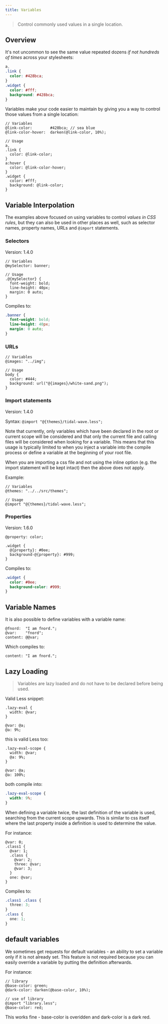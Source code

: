 ```yaml
---
title: Variables
---
```


> Control commonly used values in a single location.

## Overview

It's not uncommon to see the same value repeated dozens _if not hundreds of times_ across your stylesheets:

```css
a,
.link {
  color: #428bca;
}
.widget {
  color: #fff;
  background: #428bca;
}
```

Variables make your code easier to maintain by giving you a way to control those values from a single location:

```less
// Variables
@link-color:        #428bca; // sea blue
@link-color-hover:  darken(@link-color, 10%);

// Usage
a,
.link {
  color: @link-color;
}
a:hover {
  color: @link-color-hover;
}
.widget {
  color: #fff;
  background: @link-color;
}
```

## Variable Interpolation

The examples above focused on using variables to control _values in CSS rules_, but they can also be used in other places as well, such as selector names, property names, URLs and `@import` statements.


### Selectors

Version: 1.4.0

```less
// Variables
@mySelector: banner;

// Usage
.@{mySelector} {
  font-weight: bold;
  line-height: 40px;
  margin: 0 auto;
}
```
Compiles to:

```css
.banner {
  font-weight: bold;
  line-height: 40px;
  margin: 0 auto;
}
```

### URLs

```less
// Variables
@images: "../img";

// Usage
body {
  color: #444;
  background: url("@{images}/white-sand.png");
}
```

### Import statements

Version: 1.4.0

Syntax: `@import "@{themes}/tidal-wave.less";`

Note that currently, only variables which have been declared in the root or current scope will be considered and that only the current file and calling files will be considered when looking for a variable.
This means that this usage is typically limited to when you inject a variable into the compile process or define a variable at the beginning of your root file.

When you are importing a css file and not using the inline option (e.g. the import statement will be kept intact) then the above does not apply.

Example:

```less
// Variables
@themes: "../../src/themes";

// Usage
@import "@{themes}/tidal-wave.less";
```

### Properties

Version: 1.6.0

```less
@property: color;

.widget {
  @{property}: #0ee;
  background-@{property}: #999;
}
```

Compiles to:

```css
.widget {
  color: #0ee;
  background-color: #999;
}
```

## Variable Names

It is also possible to define variables with a variable name:

```less
@fnord:  "I am fnord.";
@var:    "fnord";
content: @@var;
```

Which compiles to:

```
content: "I am fnord.";
```

## Lazy Loading

> Variables are lazy loaded and do not have to be declared before being used.

Valid Less snippet:

```less
.lazy-eval {
  width: @var;
}

@var: @a;
@a: 9%;
```
this is valid Less too:

```less
.lazy-eval-scope {
  width: @var;
  @a: 9%;
}

@var: @a;
@a: 100%;
```
both compile into:

```css
.lazy-eval-scope {
  width: 9%;
}
```

When defining a variable twice, the last definition of the variable is used, searching from the current scope upwards. This is similar to css itself where the last property inside a definition is used to determine the value.

For instance:

```less
@var: 0;
.class1 {
  @var: 1;
  .class {
    @var: 2;
    three: @var;
    @var: 3;
  }
  one: @var;
}
```
Compiles to:

```css
.class1 .class {
  three: 3;
}
.class {
  one: 1;
}
```

## default variables

We sometimes get requests for default variables - an ability to set a variable only if it is not already set. This feature is not required because you can easily override a variable by putting the definition afterwards.

For instance:

```less
// library
@base-color: green;
@dark-color: darken(@base-color, 10%);

// use of library
@import "library.less";
@base-color: red;
```

This works fine - base-color is overidden and dark-color is a dark red.
